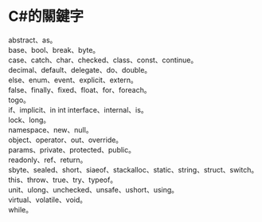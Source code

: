 <h1><B>C#的關鍵字</B></h1>

abstract、as。</br>
base、bool、break、byte。</br>
case、catch、char、checked、class、const、continue。</br>
decimal、default、delegate、do、double。</br>
else、enum、event、explicit、extern。</br>
false、finally、fixed、float、for、foreach。</br>
togo。</br>
if、implicit、in int interface、internal、is。</br>
lock、long。</br>
namespace、new、null。</br>
object、operator、out、override。</br>
params、private、protected、public。</br>
readonly、ref、return。</br>
sbyte、sealed、short、siaeof、stackalloc、static、string、struct、switch。</br>
this、throw、true、try、typeof。</br>
unit、ulong、unchecked、unsafe、ushort、using。</br>
virtual、volatile、void。</br>
while。</br>
